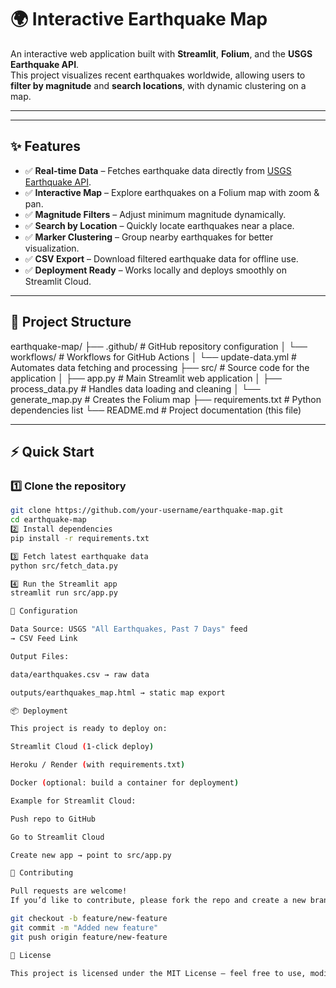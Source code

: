 # 🌍 Interactive Earthquake Map

An interactive web application built with **Streamlit**, **Folium**, and the **USGS Earthquake API**.  
This project visualizes recent earthquakes worldwide, allowing users to **filter by magnitude** and **search locations**, with dynamic clustering on a map.  

---

---

## ✨ Features

- ✅ **Real-time Data** – Fetches earthquake data directly from [USGS Earthquake API](https://earthquake.usgs.gov/).
- ✅ **Interactive Map** – Explore earthquakes on a Folium map with zoom & pan.
- ✅ **Magnitude Filters** – Adjust minimum magnitude dynamically.
- ✅ **Search by Location** – Quickly locate earthquakes near a place.
- ✅ **Marker Clustering** – Group nearby earthquakes for better visualization.
- ✅ **CSV Export** – Download filtered earthquake data for offline use.
- ✅ **Deployment Ready** – Works locally and deploys smoothly on Streamlit Cloud.

---

## 📂 Project Structure

earthquake-map/
├── .github/                      # GitHub repository configuration
│   └── workflows/                # Workflows for GitHub Actions
│       └── update-data.yml       # Automates data fetching and processing
├── src/                          # Source code for the application
│   ├── app.py                    # Main Streamlit web application
│   ├── process_data.py           # Handles data loading and cleaning
│   └── generate_map.py           # Creates the Folium map
├── requirements.txt              # Python dependencies list
└── README.md                     # Project documentation (this file)



---

## ⚡ Quick Start

### 1️⃣ Clone the repository
```bash
git clone https://github.com/your-username/earthquake-map.git
cd earthquake-map
2️⃣ Install dependencies
pip install -r requirements.txt

3️⃣ Fetch latest earthquake data
python src/fetch_data.py

4️⃣ Run the Streamlit app
streamlit run src/app.py

🔧 Configuration

Data Source: USGS "All Earthquakes, Past 7 Days" feed
→ CSV Feed Link

Output Files:

data/earthquakes.csv → raw data

outputs/earthquakes_map.html → static map export

📦 Deployment

This project is ready to deploy on:

Streamlit Cloud (1-click deploy)

Heroku / Render (with requirements.txt)

Docker (optional: build a container for deployment)

Example for Streamlit Cloud:

Push repo to GitHub

Go to Streamlit Cloud

Create new app → point to src/app.py

🤝 Contributing

Pull requests are welcome!
If you’d like to contribute, please fork the repo and create a new branch:

git checkout -b feature/new-feature
git commit -m "Added new feature"
git push origin feature/new-feature

📜 License

This project is licensed under the MIT License – feel free to use, modify, and distribute.


